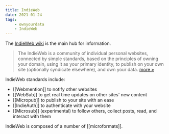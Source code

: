 ```yaml
---
title: IndieWeb
date: 2021-01-24
tags:
    - ownyourdata
    - IndieWeb
---
```


The [IndieWeb wiki](https://indieweb.org) is the main hub for information.

> The IndieWeb is a community of individual personal websites, connected by simple standards, based on the principles of owning your domain, using it as your primary identity, to publish on your own site (optionally syndicate elsewhere), and own your data. [more »](https://indieweb.org/IndieWeb)

IndieWeb standards include:
* [[Webmention]] to notify other websites
* [[WebSub]] to get real time updates on other sites' new content
* [[Micropub]] to publish to your site with an ease
* [[IndieAuth]] to authenticate with your website
* [[Microsub]] (experimental) to follow others, collect posts, read, and interact with them

IndieWeb is composed of a number of [[microformats]].
